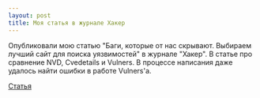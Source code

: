 ```yaml
---
layout: post
title: Моя статья в журнале Хакер
---
```



Опубликовали мою статью "Баги, которые от нас скрывают. Выбираем лучший сайт для поиска уязвимостей" в журнале "Хакер". В статье про сравнение NVD, Cvedetails и Vulners.
В процессе написания даже удалось найти ошибки в работе Vulners'a.

[Статья](https://xakep.ru/2021/06/11/cve-search-services/) 
